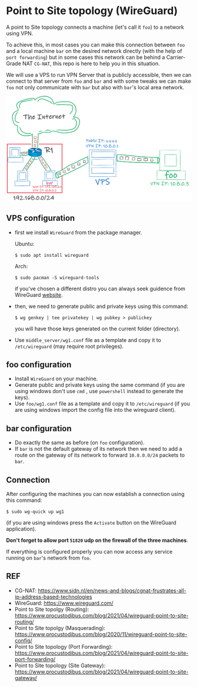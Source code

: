 # Point to Site topology (WireGuard)
A point to Site topology connects a machine (let's call it `foo`) to a network using VPN.

To achieve this, in most cases you can make this connection between `foo` and a local machine `bar` on the desired network directly (with the help of `port forwarding`) but in some cases this network can be behind a Carrier-Grade NAT `CG-NAT`, this repo is here to help you in this situation.

We will use a VPS to run VPN Server that is publicly accessible, then we can connect to that server from `foo` and `bar` and with some tweaks we can make `foo` not only communicate with `bar` but also with `bar`'s local area network.

![point to site topology figure](images/point_to_site.png)
## VPS configuration
* first we install `WireGuard` from the package manager.

    Ubuntu:
    ```
    $ sudo apt install wireguard
    ```
    Arch:
    ```
    $ sudo pacman -S wireguard-tools
    ```

    if you've chosen a different distro you can always seek guidence from WireGuard [website](https://www.wireguard.com/install/ "https://www.wireguard.com/install/").

* then, we need to generate public and private keys using this command:
    ```
    $ wg genkey | tee privatekey | wg pubkey > publickey
    ```
    you will have those keys generated on the current folder (directory).
* Use `middle_server/wg1.conf` file as a template and copy it  to `/etc/wireguard` (may require root privileges).

## foo configuration
* Install `WireGuard` on your machine.
* Generate public and private keys using the same command (if you are using windows don't use `cmd` , use `powershell` instead to generate the keys).
* Use `foo/wg1.conf` file as a template and copy it  to `/etc/wireguard` (if you are using windows import the config file into the wireguard client).
## bar configuration
* Do exactly the same as before (on `foo` configuration).
* If `bar` is not the default gateway of its network then we need to add a route on the gateway of its network to forward `10.8.0.0/24` packets to `bar`.
## Connection
After configuring the machines you can now establish a connection using this command:
```
$ sudo wg-quick up wg1
```
(if you are using windows press the `Activate` button on the WireGuard application).

**Don't forget to allow port `51820` udp on the firewall of the three machines**.

If everything is configured properly you can now access any service running on `bar`'s network from `foo`.
## REF

* CG-NAT: https://www.sidn.nl/en/news-and-blogs/cgnat-frustrates-all-ip-address-based-technologies
* WireGuard: https://www.wireguard.com/
* Point to Site topolgy (Routing): https://www.procustodibus.com/blog/2021/04/wireguard-point-to-site-routing/
* Point to Site topolgy (Masquerading): https://www.procustodibus.com/blog/2020/11/wireguard-point-to-site-config/
* Point to Site topology (Port Forwarding): https://www.procustodibus.com/blog/2021/04/wireguard-point-to-site-port-forwarding/
* Point to Site topology (Site Gateway): https://www.procustodibus.com/blog/2021/04/wireguard-point-to-site-gateway/
